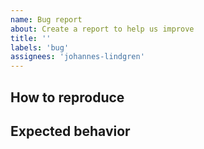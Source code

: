 ```yaml
---
name: Bug report
about: Create a report to help us improve
title: ''
labels: 'bug'
assignees: 'johannes-lindgren'
---
```


<!--
  A clear and concise description of what the bug is.
-->

## How to reproduce

<!--
  Code to reproduce the behavior.
-->

## Expected behavior

<!--
  A clear and concise description of what you expected to happen.
-->

